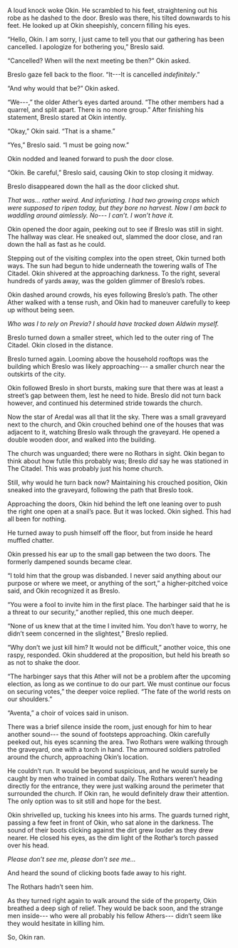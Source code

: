 A loud knock woke Okin. He scrambled to his feet, straightening out his robe as he dashed to the door. Breslo  was there, his tilted downwards to his feet. He looked up at Okin sheepishly, concern filling his eyes.

“Hello, Okin. I am sorry, I just came to tell you that our gathering has been cancelled. I apologize for bothering you,” Breslo said.

“Cancelled? When will the next meeting be then?” Okin asked.

Breslo gaze fell back to the floor. “It---It is cancelled *indefinitely*.”

“And why would that be?” Okin asked.

“We---,” the older Ather’s eyes darted around. “The other members had a quarrel, and split apart. There is no more group.” After finishing his statement, Breslo stared at Okin intently.

“Okay,” Okin said.  “That is a shame.”

“Yes,” Breslo said. “I must be going now.”

Okin nodded and leaned forward to push the door close.

“Okin. Be careful,” Breslo said, causing Okin to stop closing it midway.

Breslo disappeared down the hall as the door clicked shut.

*That was... rather weird. And infuriating. I had two growing crops which were supposed to ripen today, but they bore no harvest. Now I am back to waddling around aimlessly. No--- I can’t. I won’t have it.*

Okin opened the door again, peeking out to see if Breslo was still in sight. The hallway was clear. He sneaked out, slammed the door close, and ran down the hall as fast as he could.

Stepping out of the visiting complex into the open street, Okin turned both ways. The sun had begun to hide underneath the towering walls of The Citadel. Okin shivered at the approaching darkness. To the right, several hundreds of yards away, was the golden glimmer of Breslo’s robes. 

Okin dashed around crowds, his eyes following Breslo’s path. The other Ather walked with a tense rush, and Okin had to maneuver carefully to keep up without being seen.

*Who was I to rely on Previa? I should have tracked down Aldwin myself.*

Breslo turned down a smaller street, which led to the outer ring of The Citadel. Okin closed in the distance.

Breslo turned again. Looming above the household rooftops was the building which Breslo was likely approaching--- a smaller church near the outskirts of the city.

Okin followed Breslo in short bursts, making sure that there was at least a street’s gap between them, lest he need to hide. Breslo did not turn back however, and continued his determined stride towards the church. 

Now the star of Aredal was all that lit the sky. There was a small graveyard next to the church, and Okin crouched behind one of the houses that was adjacent to it, watching Breslo walk through the graveyard. He opened a double wooden door, and walked into the building.

The church was unguarded; there were no Rothars in sight. Okin began to think about how futile this probably was; Breslo *did* say he was stationed in The Citadel. This was probably just his home church.

Still, why would he turn back now? Maintaining his crouched position, Okin sneaked into the graveyard, following the path that Breslo took. 

Approaching the doors, Okin hid behind the left one leaning over to push the right one open at a snail’s pace. But it was locked. Okin sighed. This had all been for nothing.

He turned away to push himself off the floor, but from inside he heard muffled chatter.

Okin pressed his ear up to the small gap between the two doors. The formerly dampened sounds became clear.

“I told him that the group was disbanded. I never said anything about our purpose or where we meet, or anything of the sort,” a higher-pitched voice said, and Okin recognized it as Breslo.

“You were a fool to invite him in the first place. The harbinger said that he is a threat to our security,” another replied, this one much deeper.

“None of us knew that at the time I invited him. You don’t have to worry, he didn’t seem concerned in the slightest,” Breslo replied.

“Why don’t we just kill him? It would not be difficult,” another voice, this one raspy, responded. Okin shuddered at the proposition, but held his breath so as not to shake the door. 

“The harbinger says that this Ather will not be a problem after the upcoming election, as long as we continue to do our part. We must continue our focus on securing votes,” the deeper voice replied. “The fate of the world rests on our shoulders.”

“Aventa,” a choir of voices said in unison.

There was a brief silence inside the room, just enough for him to hear another sound--- the sound of footsteps approaching. Okin carefully peeked out, his eyes scanning the area. Two Rothars were walking through the graveyard, one with a torch in hand. The armoured soldiers patrolled around the church, approaching Okin’s location. 

He couldn’t run. It would be beyond suspicious, and he would surely be caught by men who trained in combat daily.  The Rothars weren’t heading directly for the entrance, they were just walking around the perimeter that surrounded the church. If Okin ran, he would definitely draw their attention. The only option was to sit still and hope for the best.

Okin shrivelled up, tucking his knees into his arms. The guards turned right, passing a few feet in front of Okin, who sat alone in the darkness. The sound of their boots clicking against the dirt grew louder as they drew nearer. He closed his eyes, as the dim light of the Rothar’s torch passed over his head. 

*Please don’t see me, please don’t see me...*

And heard the sound of clicking boots fade away to his right.

The Rothars hadn’t seen him.

As they turned right again to walk around the side of the property, Okin breathed a deep sigh of relief. They would be back soon, and the strange men inside--- who were all probably his fellow Athers--- didn’t seem like they would hesitate in killing him.

So, Okin ran.